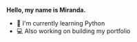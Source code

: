 **Hello, my name is Miranda.**

- 🐍 I'm currently learning Python 
- 💻 Also working on building my portfolio
